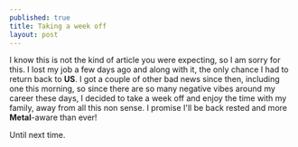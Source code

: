 ```yaml
---
published: true
title: Taking a week off
layout: post
---
```

I know this is not the kind of article you were expecting, so I am sorry for this. I lost my job a few days ago and along with it, the only chance I had to return back to __US__. I got a couple of other bad news since then, including one this morning, so since there are so many negative vibes around my career these days, I decided to take a week off and enjoy the time with my family, away from all this non sense. I promise I'll be back rested and more __Metal__-aware than ever!

Until next time.